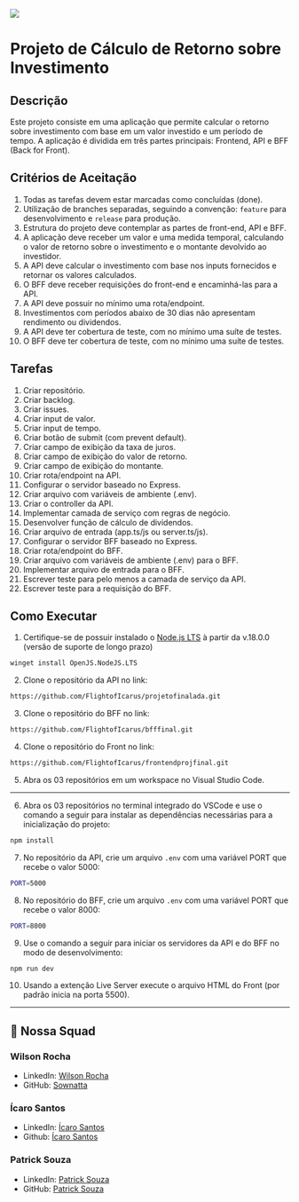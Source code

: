 ![](https://ada-site-frontend.s3.sa-east-1.amazonaws.com/home/header-logo.svg)

# Projeto de Cálculo de Retorno sobre Investimento

Descrição
---

Este projeto consiste em uma aplicação que permite calcular o retorno sobre investimento com base em um valor investido e um período de tempo. A aplicação é dividida em três partes principais: Frontend, API e BFF (Back for Front).

## Critérios de Aceitação

1. Todas as tarefas devem estar marcadas como concluídas (done).
2. Utilização de branches separadas, seguindo a convenção: `feature` para desenvolvimento e `release` para produção.
3. Estrutura do projeto deve contemplar as partes de front-end, API e BFF.
4. A aplicação deve receber um valor e uma medida temporal, calculando o valor de retorno sobre o investimento e o montante devolvido ao investidor.
5. A API deve calcular o investimento com base nos inputs fornecidos e retornar os valores calculados.
6. O BFF deve receber requisições do front-end e encaminhá-las para a API.
7. A API deve possuir no mínimo uma rota/endpoint.
8. Investimentos com períodos abaixo de 30 dias não apresentam rendimento ou dividendos.
9. A API deve ter cobertura de teste, com no mínimo uma suíte de testes.
10. O BFF deve ter cobertura de teste, com no mínimo uma suíte de testes.

## Tarefas

1. Criar repositório.
2. Criar backlog.
3. Criar issues.
4. Criar input de valor.
5. Criar input de tempo.
6. Criar botão de submit (com prevent default).
7. Criar campo de exibição da taxa de juros.
8. Criar campo de exibição do valor de retorno.
9. Criar campo de exibição do montante.
10. Criar rota/endpoint na API.
11. Configurar o servidor baseado no Express.
12. Criar arquivo com variáveis de ambiente (.env).
13. Criar o controller da API.
14. Implementar camada de serviço com regras de negócio.
15. Desenvolver função de cálculo de dividendos.
16. Criar arquivo de entrada (app.ts/js ou server.ts/js).
17. Configurar o servidor BFF baseado no Express.
18. Criar rota/endpoint do BFF.
19. Criar arquivo com variáveis de ambiente (.env) para o BFF.
20. Implementar arquivo de entrada para o BFF.
21. Escrever teste para pelo menos a camada de serviço da API.
22. Escrever teste para a requisição do BFF.

## Como Executar

1. Certifique-se de possuir instalado o [Node.js LTS](https://nodejs.org/en/download) à partir da v.18.0.0 (versão de suporte de longo prazo)

```sh
winget install OpenJS.NodeJS.LTS
```

2. Clone o repositório da API no link:

```sh
https://github.com/FlightofIcarus/projetofinalada.git
```

3. Clone o repositório do BFF no link:

```sh
https://github.com/FlightofIcarus/bfffinal.git
```

4. Clone o repositório do Front no link:

```sh
https://github.com/FlightofIcarus/frontendprojfinal.git
```

5. Abra os 03 repositórios em um workspace no Visual Studio Code.
---

6. Abra os 03 repositórios no terminal integrado do VSCode e use o comando a seguir para instalar as dependências necessárias para a inicialização do projeto:

```sh
npm install
```

7. No repositório da API, crie um arquivo `.env` com uma variável PORT que recebe o valor 5000:
```sh
PORT=5000
```

8. No repositório do BFF, crie um arquivo `.env` com uma variável PORT que recebe o valor 8000:
```sh
PORT=8000
```

9. Use o comando a seguir para iniciar os servidores da API e do BFF no modo de desenvolvimento:

```sh
npm run dev
```

10. Usando a extenção Live Server execute o arquivo HTML do Front (por padrão inicia na porta 5500).
---

## 🤖 Nossa Squad

### Wilson Rocha
- LinkedIn: [Wilson Rocha](https://www.linkedin.com/in/wilsonn-rocha/)
- GitHub: [Sownatta](https://github.com/Sownatta)

### Ícaro Santos
- LinkedIn: [Ícaro Santos](https://www.linkedin.com/in/santos-icaro/)
- Github: [Ícaro Santos](https://github.com/FlightofIcarus)

### Patrick Souza
- LinkedIn: [Patrick Souza](https://www.linkedin.com/in/patrickpsouza/)
- GitHub: [Patrick Souza](https://github.com/PatrickPSouza)